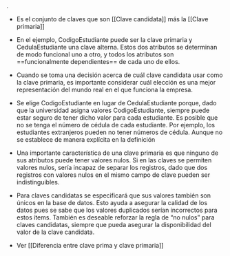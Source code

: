 .
- Es el conjunto de claves que son [[Clave candidata]] más la [[Clave primaria]] 

- En el ejemplo, CodigoEstudiante puede ser la clave primaria y CedulaEstudiante una clave alterna. Estos dos atributos se determinan de modo funcional uno a otro, y todos los atributos son ==funcionalmente dependientes== de cada uno de ellos. 

- Cuando se toma una decisión acerca de cuál clave candidata usar como la clave primaria, es importante considerar cuál elección es una mejor representación del mundo real en el que funciona la empresa. 

- Se elige CodigoEstudiante en lugar de CedulaEstudiante porque, dado que la universidad asigna valores CodigoEstudiante, siempre puede estar seguro de tener dicho valor para cada estudiante. Es posible que no se tenga el número de cédula de cada estudiante. Por ejemplo, los estudiantes extranjeros pueden no tener números de cédula. Aunque no se establece de manera explícita en la definición

- Una importante característica de una clave primaria es que ninguno de sus atributos puede tener valores nulos. Si en las claves se permiten valores nulos, sería incapaz de separar los registros, dado que dos registros con valores nulos en el mismo campo de clave pueden ser indistinguibles. 

- Para claves candidatas se especificará que sus valores también son únicos en la base de datos. Esto ayuda a asegurar la calidad de los datos pues se sabe que los valores duplicados serían incorrectos para estos ítems. También es deseable reforzar la regla de “no nulos” para claves candidatas, siempre que pueda asegurar la disponibilidad del valor de la clave candidata.

- Ver [[Diferencia entre clave prima y clave primaria]] 